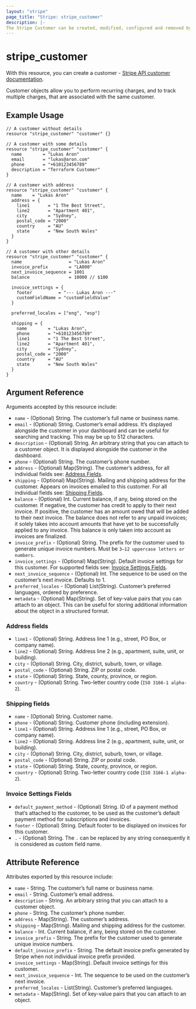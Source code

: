 ```yaml
---
layout: "stripe"
page_title: "Stripe: stripe_customer"
description: |-
The Stripe Customer can be created, modified, configured and removed by this resource.
---
```


# stripe_customer

With this resource, you can create a customer - [Stripe API customer documentation](https://stripe.com/docs/api/customers).

Customer objects allow you to perform recurring charges, and to track multiple charges, 
that are associated with the same customer.

## Example Usage

```hcl
// A customer without details
resource "stripe_customer" "customer" {}

// A customer with some details
resource "stripe_customer" "customer" {
  name        = "Lukas Aron"
  email       = "lukas@aron.com"
  phone       = "+610123456789"
  description = "Terraform Customer"
}

// A customer with address
resource "stripe_customer" "customer" {
  name    = "Lukas Aron"
  address = {
    line1       = "1 The Best Street",
    line2       = "Apartment 401",
    city        = "Sydney",
    postal_code = "2000"
    country     = "AU"
    state       = "New South Wales"
  }
}

// A customer with other details
resource "stripe_customer" "customer" {
  name                  = "Lukas Aron"
  invoice_prefix        = "LA000"
  next_invoice_sequence = 1001
  balance               = 10000 // $100

  invoice_settings = {
    footer          = "--- Lukas Aron ---"
    customFieldName = "customFieldValue"
  }

  preferred_locales = ["eng", "esp"]

  shipping = {
    name        = "Lukas Aron",
    phone       = "+610123456789"
    line1       = "1 The Best Street",
    line2       = "Apartment 401",
    city        = "Sydney",
    postal_code = "2000"
    country     = "AU"
    state       = "New South Wales"
  }
}
```

## Argument Reference

Arguments accepted by this resource include:

* `name` - (Optional) String. The customer’s full name or business name.
* `email` - (Optional) String. Customer’s email address. It’s displayed alongside the customer in your dashboard and can be useful for searching and tracking. This may be up to 512 characters.
* `description` - (Optional) String. An arbitrary string that you can attach to a customer object. It is displayed alongside the customer in the dashboard.
* `phone` - (Optional) String. The customer’s phone number.
* `address` - (Optional) Map(String). The customer’s address, for all individual fields see: [Address Fields](#address-fields). 
* `shipping` - (Optional) Map(String). Mailing and shipping address for the customer. Appears on invoices emailed to this customer. For all individual fields see: [Shipping Fields](#shipping-fields).
* `balance` - (Optional) Int. Current balance, if any, being stored on the customer. If negative, the customer has credit to apply to their next invoice. If positive, the customer has an amount owed that will be added to their next invoice. The balance does not refer to any unpaid invoices; it solely takes into account amounts that have yet to be successfully applied to any invoice. This balance is only taken into account as invoices are finalized.
* `invoice_prefix` - (Optional) String. The prefix for the customer used to generate unique invoice numbers. Must be `3–12 uppercase letters or numbers`.
* `invoice_settings` - (Optional) Map(String). Default invoice settings for this customer. For supported fields see: [Invoice Settings Fields](#invoice-settings-fields).
* `next_invoice_sequence` - (Optional) Int. The sequence to be used on the customer’s next invoice. Defaults to 1.
* `preferred_locales` - (Optional) List(String). Customer’s preferred languages, ordered by preference.
* `metadata` - (Optional) Map(String). Set of key-value pairs that you can attach to an object. This can be useful for storing additional information about the object in a structured format.

### Address fields
* `line1` - (Optional) String. Address line 1 (e.g., street, PO Box, or company name).
* `line2` - (Optional) String. Address line 2 (e.g., apartment, suite, unit, or building).
* `city` - (Optional) String. City, district, suburb, town, or village.
* `postal_code` - (Optional) String. ZIP or postal code.
* `state` - (Optional) String. State, county, province, or region.
* `country` - (Optional) String. Two-letter country code (`ISO 3166-1 alpha-2`).

### Shipping fields
* `name` - (Optional) String. Customer name.
* `phone` - (Optional) String. Customer phone (including extension).
* `line1` - (Optional) String. Address line 1 (e.g., street, PO Box, or company name).
* `line2` - (Optional) String. Address line 2 (e.g., apartment, suite, unit, or building).
* `city` - (Optional) String. City, district, suburb, town, or village.
* `postal_code` - (Optional) String. ZIP or postal code.
* `state` - (Optional) String. State, county, province, or region.
* `country` - (Optional) String. Two-letter country code (`ISO 3166-1 alpha-2`).

### Invoice Settings Fields
* `default_payment_method` - (Optional) String. ID of a payment method that’s attached to the customer, to be used as the customer’s default payment method for subscriptions and invoices.
* `footer` - (Optional) String. Default footer to be displayed on invoices for this customer.
* `.` - (Optional) String. The `.` can be replaced by any string consequently it is considered as custom field name. 

## Attribute Reference

Attributes exported by this resource include:

* `name` - String. The customer’s full name or business name.
* `email` - String. Customer’s email address.
* `description` - String. An arbitrary string that you can attach to a customer object.
* `phone` - String. The customer’s phone number.
* `address` - Map(String). The customer’s address.
* `shipping` - Map(String). Mailing and shipping address for the customer.
* `balance` - Int. Current balance, if any, being stored on the customer. 
* `invoice_prefix` - String. The prefix for the customer used to generate unique invoice numbers.
* `default_invoice_prefix` - String. The default invoice prefix generated by Stripe when not individual invoice prefix provided.
* `invoice_settings` - Map(String). Default invoice settings for this customer.
* `next_invoice_sequence` - Int. The sequence to be used on the customer’s next invoice.
* `preferred_locales` - List(String). Customer’s preferred languages.
* `metadata` - Map(String). Set of key-value pairs that you can attach to an object.